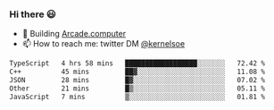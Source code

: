 ### Hi there 😃

- 🔨 Building [Arcade.computer](https://arcade.computer)
- 📫 How to reach me: twitter DM [@kernelsoe](https://twitter.com/kernelsoe)

<!--START_SECTION:waka-->

```txt
TypeScript   4 hrs 58 mins   ██████████████████░░░░░░░   72.42 %
C++          45 mins         ██▓░░░░░░░░░░░░░░░░░░░░░░   11.08 %
JSON         28 mins         █▓░░░░░░░░░░░░░░░░░░░░░░░   07.02 %
Other        21 mins         █▒░░░░░░░░░░░░░░░░░░░░░░░   05.11 %
JavaScript   7 mins          ▒░░░░░░░░░░░░░░░░░░░░░░░░   01.81 %
```

<!--END_SECTION:waka-->
